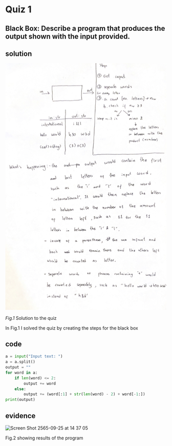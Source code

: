 # Quiz 1

## Black Box: Describe a program that  produces the output shown with the input provided.

## solution

![solution to the quiz](https://github.com/loogmaii/unit-1/blob/main/IMG_7448.jpg)

*Fig.1* Solution to the quiz

In Fig.1 I solved the quiz by creating the steps for the black box

## code

```py
a = input("Input text: ")
a = a.split()
output = ""
for word in a:
    if len(word) <= 2:
        output += word
    else:
        output += (word[:1] + str(len(word) - 2) + word[-1:])
print(output)
```

## evidence

<img width="1440" alt="Screen Shot 2565-09-25 at 14 37 05" src="https://user-images.githubusercontent.com/111941936/192129969-8ae172e2-fa5d-4cb6-9c76-6d5caf998978.png">

Fig.2 showing results of the program
